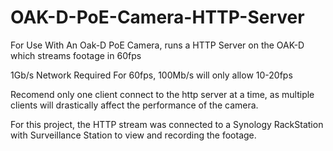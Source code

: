 ﻿# OAK-D-PoE-Camera-HTTP-Server
For Use With An Oak-D PoE Camera, runs a HTTP Server on the OAK-D which streams footage in 60fps 

1Gb/s Network Required For 60fps, 100Mb/s will only allow 10-20fps

Recomend only one client connect to the http server at a time, as multiple clients will drastically affect the performance of the camera.

For this project, the HTTP stream was connected to a Synology RackStation with Surveillance Station to view and recording the footage.
